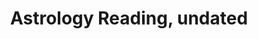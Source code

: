 ---
layout: manifest
title: Astrology Reading, undated
manifest_name: astrology-reading-undated

---